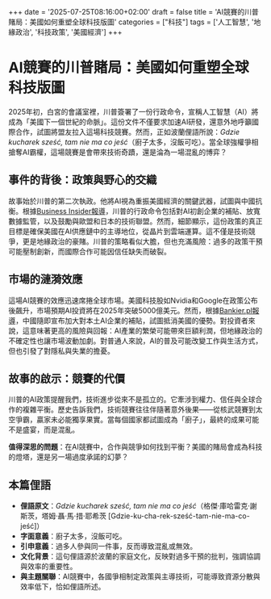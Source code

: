 +++
date = '2025-07-25T08:16:00+02:00'
draft = false
title = 'AI競賽的川普賭局：美國如何重塑全球科技版圖'
categories = ["科技"]
tags = ['人工智慧', '地緣政治', '科技政策', '美國經濟']
+++

# AI競賽的川普賭局：美國如何重塑全球科技版圖

2025年初，白宮的會議室裡，川普簽署了一份行政命令，宣稱人工智慧（AI）將成為「美國下一個世紀的命脈」。這份文件不僅要求加速AI研發，還意外地呼籲國際合作，試圖將盟友拉入這場科技競賽。然而，正如波蘭俚語所說：*Gdzie kucharek sześć, tam nie ma co jeść*（廚子太多，沒飯可吃）。當全球強權爭相搶奪AI霸權，這場競賽是會帶來技術奇蹟，還是淪為一場混亂的博弈？

## 事件的背後：政策與野心的交織

故事始於川普的第二次執政。他將AI視為重振美國經濟的關鍵武器，試圖與中國抗衡。根據[Business Insider報導](https://www.google.com/url?sa=E&q=https://businessinsider.com.pl/wiadomosci/rewolucja-w-ai-trump-zapowiada-globalny-wyscig-i-podpisuje-dekrety-jeden-zaskakuje/7f0g88q)，川普的行政命令包括對AI初創企業的補貼、放寬數據監管，以及鼓勵與歐盟和日本的技術聯盟。然而，細節顯示，這份政策的真正目標是確保美國在AI供應鏈中的主導地位，從晶片到雲端運算。這不僅是技術競爭，更是地緣政治的豪賭。川普的策略看似大膽，但也充滿風險：過多的政策干預可能壓制創新，而國際合作可能因信任缺失而破裂。

## 市場的漣漪效應

這場AI競賽的效應迅速席捲全球市場。美國科技股如Nvidia和Google在政策公布後飆升，市場預期AI投資將在2025年突破5000億美元。然而，根據[Bankier.pl報導](https://www.google.com/url?sa=E&q=https://www.bankier.pl/wiadomosc/Wygramy-i-ten-wyscig-USA-opracowaly-sprytny-plan-dotyczacy-AI-8983132.html)，中國隨即宣布加大對本土AI企業的補貼，試圖抵消美國的優勢。對投資者來說，這意味著更高的風險與回報：AI產業的繁榮可能帶來巨額利潤，但地緣政治的不確定性也讓市場波動加劇。對普通人來說，AI的普及可能改變工作與生活方式，但也引發了對隱私與失業的擔憂。

## 故事的啟示：競賽的代價

川普的AI政策提醒我們，技術進步從來不是孤立的。它牽涉到權力、信任與全球合作的複雜平衡。歷史告訴我們，技術競賽往往伴隨著意外後果——從核武競賽到太空爭霸，贏家未必能獨享果實。當每個國家都試圖成為「廚子」，最終的成果可能不是盛宴，而是混亂。

**值得深思的問題**：在AI競賽中，合作與競爭如何找到平衡？美國的賭局會成為科技的燈塔，還是另一場過度承諾的幻夢？

## 本篇俚語

- **俚語原文**：*Gdzie kucharek sześć, tam nie ma co jeść*（格傑·庫哈雷克·謝斯茨，塔姆·聶·馬·措·耶希茨 [Gdzie-ku-cha-rek-sześć-tam-nie-ma-co-jeść]）  
- **字面意義**：廚子太多，沒飯可吃。  
- **引申意義**：過多人參與同一件事，反而導致混亂或無效。  
- **文化背景**：這句俚語源於波蘭的家庭文化，反映對過多干預的批判，強調協調與效率的重要性。  
- **與主題關聯**：AI競賽中，各國爭相制定政策與主導技術，可能導致資源分散與效率低下，恰如俚語所述。
